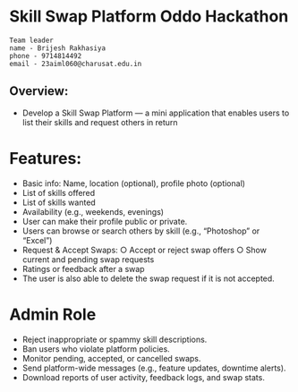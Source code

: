 # Skill Swap Platform Oddo Hackathon


```
Team leader
name - Brijesh Rakhasiya 
phone - 9714814492
email - 23aiml060@charusat.edu.in
```


## Overview: 
  - Develop a Skill Swap Platform — a mini application that enables users to list their skills and 
  request others in return 
# Features: 
  - Basic info: Name, location (optional), profile photo (optional) 
  - List of skills offered 
  - List of skills wanted 
  - Availability (e.g., weekends, evenings) 
  - User can make their profile public or private. 
  - Users can browse or search others by skill (e.g., “Photoshop” or “Excel”) 
  - Request & Accept Swaps: 
    ○ Accept or reject swap offers 
    ○ Show current and pending swap requests 
  - Ratings or feedback after a swap 
  -  The user is also able to delete the swap request if it is not accepted.

# Admin Role 
  - Reject inappropriate or spammy skill descriptions.
  - Ban users who violate platform policies. 
  - Monitor pending, accepted, or cancelled swaps. 
  - Send platform-wide messages (e.g., feature updates, downtime alerts). 
  - Download reports of user activity, feedback logs, and swap stats.
